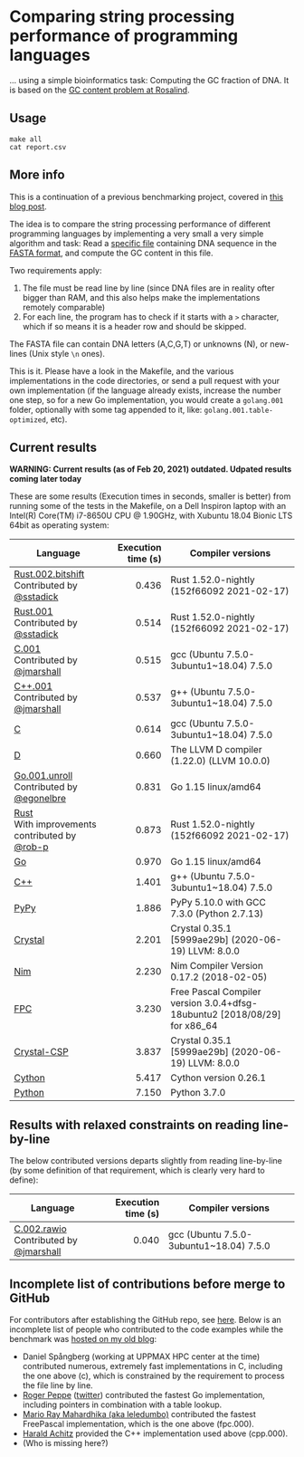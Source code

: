 # Comparing string processing performance of programming languages

... using a simple bioinformatics task: Computing the GC fraction of DNA. It is based on the [GC content problem at Rosalind](http://rosalind.info/problems/gc/).

## Usage

```
make all
cat report.csv
```

## More info

This is a continuation of a previous benchmarking project, covered in [this blog post](http://saml.rilspace.com/moar-languagez-gc-content-in-python-d-fpc-c-and-c).

The idea is to compare the string processing performance of different programming languages
by implementing a very small a very simple algorithm and task: Read a [specific file](http://ftp.ensembl.org/pub/release-67/fasta/homo_sapiens/dna/Homo_sapiens.GRCh37.67.dna_rm.chromosome.Y.fa.gz)
containing DNA sequence in the [FASTA format](https://en.wikipedia.org/wiki/FASTA_format),
and compute the GC content in this file.

Two requirements apply:

1. The file must be read line by line (since DNA files are in reality ofter
   bigger than RAM, and this also helps make the implementations remotely
   comparable)
2. For each line, the program has to check if it starts with a `>` character,
   which if so means it is a header row and should be skipped.

The FASTA file can contain DNA letters (A,C,G,T) or unknowns (N), or new-lines
(Unix style `\n` ones).

This is it. Please have a look in the Makefile, and the various implementations
in the code directories, or send a pull request with your own implementation
(if the language already exists, increase the number one step, so for a new Go
implementation, you would create a `golang.001` folder, optionally with some
tag appended to it, like: `golang.001.table-optimized`, etc).

## Current results

**WARNING: Current results (as of Feb 20, 2021) outdated. Udpated results coming later today**

These are some results (Execution times in seconds, smaller is better) from
running some of the tests in the Makefile, on a Dell Inspiron laptop with an
Intel(R) Core(TM) i7-8650U CPU @ 1.90GHz, with Xubuntu 18.04 Bionic LTS 64bit
as operating system:

| Language                                                                                                      | Execution time (s) | Compiler versions                                                         |
|---------------------------------------------------------------------------------------------------------------|-------------------:|---------------------------------------------------------------------------|
| [Rust.002.bitshift](rust.002.bitshift/src/main.rs)<br>Contributed by [@sstadick](https://github.com/sstadick) |              0.436 | Rust 1.52.0-nightly (152f66092 2021-02-17)                                |
| [Rust.001](rust.001/src/main.rs)<br>Contributed by [@sstadick](https://github.com/sstadick)                   |              0.514 | Rust 1.52.0-nightly (152f66092 2021-02-17)                                |
| [C.001](c.001/gc.c)<br>Contributed by [@jmarshall](https://github.com/jmarshall)                              |              0.515 | gcc (Ubuntu 7.5.0-3ubuntu1~18.04) 7.5.0                                   |
| [C++.001](cpp.001/gc.cpp)<br>Contributed by [@jmarshall](https://github.com/jmarshall)                        |              0.537 | g++ (Ubuntu 7.5.0-3ubuntu1~18.04) 7.5.0                                   |
| [C](c/gc.c)                                                                                                   |              0.614 | gcc (Ubuntu 7.5.0-3ubuntu1~18.04) 7.5.0                                   |
| [D](d/gc.d)                                                                                                   |              0.660 | The LLVM D compiler (1.22.0) (LLVM 10.0.0)                                |
| [Go.001.unroll](go.001.unroll/gc.go)<br>Contributed by [@egonelbre](https://github.com/egonelbre)             |              0.831 | Go 1.15 linux/amd64                                                       |
| [Rust](rust/src/main.rs)<br>With improvements contributed by [@rob-p](https://github.com/rob-p)               |              0.873 | Rust 1.52.0-nightly (152f66092 2021-02-17)                                |
| [Go](go/gc.go)                                                                                                |              0.970 | Go 1.15 linux/amd64                                                       |
| [C++](cpp/gc.cpp)                                                                                             |              1.401 | g++ (Ubuntu 7.5.0-3ubuntu1~18.04) 7.5.0                                   |
| [PyPy](pypy/gc.py)                                                                                            |              1.886 | PyPy 5.10.0 with GCC 7.3.0 (Python 2.7.13)                                |
| [Crystal](crystal/gc.cr)                                                                                      |              2.201 | Crystal 0.35.1 [5999ae29b] (2020-06-19) LLVM: 8.0.0                       |
| [Nim](nim/gc.nim)                                                                                             |              2.230 | Nim Compiler Version 0.17.2 (2018-02-05)                                  |
| [FPC](gc.pas)                                                                                                 |              3.230 | Free Pascal Compiler version 3.0.4+dfsg-18ubuntu2 [2018/08/29] for x86_64 |
| [Crystal-CSP](crystal-csp/gc.cr)                                                                              |              3.837 | Crystal 0.35.1 [5999ae29b] (2020-06-19) LLVM: 8.0.0                       |
| [Cython](cython/gc.pyx)                                                                         |              5.417 | Cython version 0.26.1
| [Python](python/gc.py)                                                                          |              7.150 | Python 3.7.0                                                              |

## Results with relaxed constraints on reading line-by-line

The below contributed versions departs slightly from reading line-by-line (by
some definition of that requirement, which is clearly very hard to define):

| Language                                                                                       | Execution time (s) | Compiler versions                       |
|------------------------------------------------------------------------------------------------|-------------------:|-----------------------------------------|
| [C.002.rawio](c.002.rawio/gc.c)<br>Contributed by [@jmarshall](https://github.com/jmarshall)   |              0.040 | gcc (Ubuntu 7.5.0-3ubuntu1~18.04) 7.5.0 |

## Incomplete list of contributions before merge to GitHub

For contributors after establishing the GitHub repo, see [here](https://github.com/samuell/gccontent-benchmark/graphs/contributors).
Below is an incomplete list of people who contributed to the code examples
while the benchmark was [hosted on my old blog](https://github.com/samuell/gccontent-benchmark/graphs/contributors):

- Daniel Spångberg (working at UPPMAX HPC center at the time) contributed
  numerous, extremely fast implementations in C, including the one above (c),
  which is constrained by the requirement to process the file line by line.
- [Roger Peppe](https://github.com/rogpeppe)
  ([twitter](https://twitter.com/rogpeppe)) contributed the fastest Go
  implementation, including pointers in combination with a table lookup.
- [Mario Ray Mahardhika (aka leledumbo)](https://github.com/leledumbo)
  contributed the fastest FreePascal implementation, which is the one above
  (fpc.000).
- [Harald Achitz](https://www.linkedin.com/in/harald-achitz-860657139/)
  provided the C++ implementation used above (cpp.000).
- (Who is missing here?)

